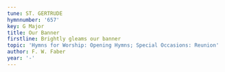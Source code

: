 ```yaml
---
tune: ST. GERTRUDE
hymnnumber: '657'
key: G Major
title: Our Banner
firstline: Brightly gleams our banner
topic: 'Hymns for Worship: Opening Hymns; Special Occasions: Reunion'
author: F. W. Faber
year: '-'
---
```

